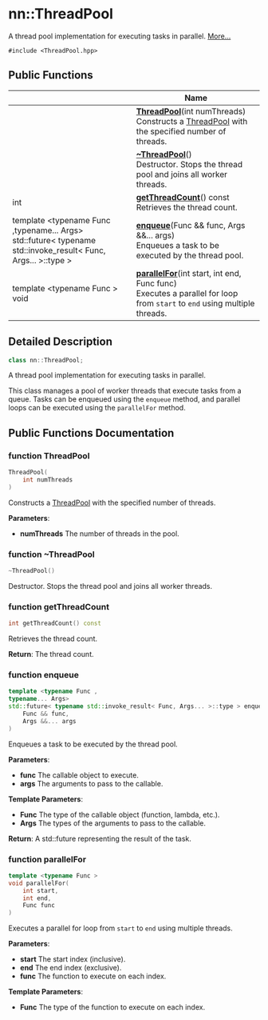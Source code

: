 # nn::ThreadPool



A thread pool implementation for executing tasks in parallel.  [More...](#detailed-description)


`#include <ThreadPool.hpp>`

## Public Functions

|                | Name           |
| -------------- | -------------- |
| | **[ThreadPool](classnn_1_1_thread_pool.md#function-threadpool)**(int numThreads)<br>Constructs a [ThreadPool](classnn_1_1_thread_pool.md) with the specified number of threads.  |
| | **[~ThreadPool](classnn_1_1_thread_pool.md#function-~threadpool)**()<br>Destructor. Stops the thread pool and joins all worker threads.  |
| int | **[getThreadCount](classnn_1_1_thread_pool.md#function-getthreadcount)**() const<br>Retrieves the thread count.  |
| template <typename Func ,typename... Args\> <br>std::future< typename std::invoke_result< Func, Args... >::type > | **[enqueue](classnn_1_1_thread_pool.md#function-enqueue)**(Func && func, Args &&... args)<br>Enqueues a task to be executed by the thread pool.  |
| template <typename Func \> <br>void | **[parallelFor](classnn_1_1_thread_pool.md#function-parallelfor)**(int start, int end, Func func)<br>Executes a parallel for loop from `start` to `end` using multiple threads.  |

## Detailed Description

```cpp
class nn::ThreadPool;
```

A thread pool implementation for executing tasks in parallel. 

This class manages a pool of worker threads that execute tasks from a queue. Tasks can be enqueued using the `enqueue` method, and parallel loops can be executed using the `parallelFor` method. 

## Public Functions Documentation

### function ThreadPool

```cpp
ThreadPool(
    int numThreads
)
```

Constructs a [ThreadPool](classnn_1_1_thread_pool.md) with the specified number of threads. 

**Parameters**: 

  * **numThreads** The number of threads in the pool. 


### function ~ThreadPool

```cpp
~ThreadPool()
```

Destructor. Stops the thread pool and joins all worker threads. 

### function getThreadCount

```cpp
int getThreadCount() const
```

Retrieves the thread count. 

**Return**: The thread count. 

### function enqueue

```cpp
template <typename Func ,
typename... Args>
std::future< typename std::invoke_result< Func, Args... >::type > enqueue(
    Func && func,
    Args &&... args
)
```

Enqueues a task to be executed by the thread pool. 

**Parameters**: 

  * **func** The callable object to execute. 
  * **args** The arguments to pass to the callable. 


**Template Parameters**: 

  * **Func** The type of the callable object (function, lambda, etc.). 
  * **Args** The types of the arguments to pass to the callable. 


**Return**: A std::future representing the result of the task. 

### function parallelFor

```cpp
template <typename Func >
void parallelFor(
    int start,
    int end,
    Func func
)
```

Executes a parallel for loop from `start` to `end` using multiple threads. 

**Parameters**: 

  * **start** The start index (inclusive). 
  * **end** The end index (exclusive). 
  * **func** The function to execute on each index. 


**Template Parameters**: 

  * **Func** The type of the function to execute on each index. 
